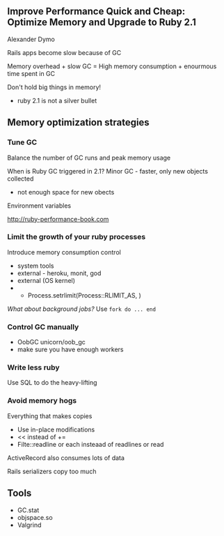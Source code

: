 Improve Performance Quick and Cheap: Optimize Memory and Upgrade to Ruby 2.1
---
Alexander Dymo

Rails apps become slow because of GC

Memory overhead + slow GC = High memory consumption + enourmous time spent in GC

Don't hold big things in memory!

- ruby 2.1 is not a silver bullet

## Memory optimization strategies
### Tune GC
Balance the number of GC runs and peak memory usage

When is Ruby GC triggered in 2.1?
Minor GC - faster, only new objects collected
- not enough space for new obects

Environment variables

http://ruby-performance-book.com

### Limit the growth of your ruby processes
Introduce memory consumption control
- system tools
- external - heroku, monit, god
- external (OS kernel)
- - Process.setrlimit(Process::RLIMIT_AS, <N bytes>)

*What about background jobs?*
Use ```fork do ... end```

### Control GC manually
- OobGC unicorn/oob_gc
- make sure you have enough workers

### Write less ruby
Use SQL to do the heavy-lifting

### Avoid memory hogs
Everything that makes copies
- Use in-place modifications
- << instead of +=
- Filte::readline or each insteaad of readlines or read

ActiveRecord also consumes lots of data

Rails serializers copy too much

## Tools
- GC.stat
- objspace.so
- Valgrind


















